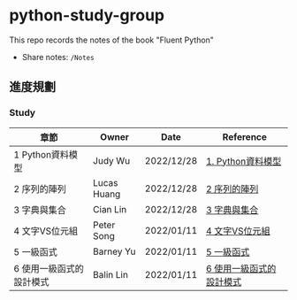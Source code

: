 # python-study-group
This repo records the notes of the book "Fluent Python"

- Share notes: `/Notes`

## 進度規劃

### Study

| 章節 | Owner | Date | Reference
|  ---- | ---- | ---- | ---- |
| 1 Python資料模型 | Judy Wu | 2022/12/28 | [1. Python資料模型](Notes/1.%20Python資料模型.md)|
| 2 序列的陣列 | Lucas Huang | 2022/12/28 | [2 序列的陣列](Notes/2.%20序列的陣列.md)|
| 3 字典與集合 | Cian Lin | 2022/12/28 | [3 字典與集合](Notes/3.%20字典與集合.md)|
| 4 文字VS位元組 | Peter Song | 2022/01/11 | [4 文字VS位元組](Notes/4.%20文字VS位元組.md)|
| 5 一級函式 | Barney Yu | 2022/01/11 | [5 一級函式](Notes/5.%20一級函式.md)|
| 6 使用一級函式的設計模式 | Balin Lin | 2022/01/11 | [6 使用一級函式的設計模式](Notes/6.%20使用一級函式的設計模式.md)|

